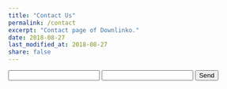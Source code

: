 ```yaml
---
title: "Contact Us"
permalink: /contact
excerpt: "Contact page of Downlinko."
date: 2018-08-27
last_modified_at: 2018-08-27
share: false
---
```


<form action="https://formspree.io/downlinko.com@gmail.com" method="POST">
  <input type="text" name="name">
  <input type="email" name="_replyto">
  <input type="submit" value="Send">
</form>
